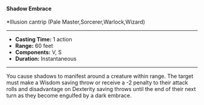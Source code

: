 #### Shadow Embrace
*Illusion cantrip (Pale Master,Sorcerer,Warlock,Wizard)
___
- **Casting Time:** 1 action
- **Range:** 60 feet
- **Components:** V, S
- **Duration:** Instantaneous
---
You cause shadows to manifest around a creature within range. The target must make a Wisdom saving throw or receive a -2 penalty to their attack rolls and disadvantage on Dexterity saving throws until the end of their next turn as they become engulfed by a dark embrace.
